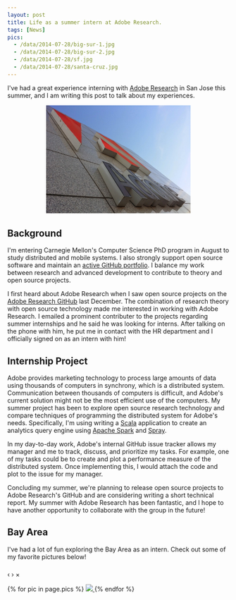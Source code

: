 ```yaml
---
layout: post
title: Life as a summer intern at Adobe Research.
tags: [News]
pics:
  - /data/2014-07-28/big-sur-1.jpg
  - /data/2014-07-28/big-sur-2.jpg
  - /data/2014-07-28/sf.jpg
  - /data/2014-07-28/santa-cruz.jpg
---
```


<link rel="stylesheet" href="/data/2014-07-28/blueimp-gallery.css">

I've had a great experience interning with [Adobe Research][adobe-research]
in San Jose this summer, and I am writing this post to talk about my experiences.

<center><img width="65%" src="/data/2014-07-28/adobe.jpg"/></center>

## Background
I'm entering Carnegie Mellon's Computer Science PhD program in August
to study distributed and mobile systems.
I also strongly support open source software and
maintain an [active GitHub portfolio][bamos-github].
I balance my work between research and advanced development
to contribute to theory and open source projects.

I first heard about Adobe Research when I saw open source projects
on the [Adobe Research GitHub][adobe-research-github] last December.
The combination of research theory with open source technology made
me interested in working with Adobe Research.
I emailed a prominent contributer to the projects regarding
summer internships and he said he was looking for interns.
After talking on the phone with him, he put me in contact
with the HR department and I officially signed on as an intern with him!

## Internship Project
Adobe provides marketing technology to process large amounts of data
using thousands of computers in synchrony, which is a distributed system.
Communication between thousands of computers is difficult, and
Adobe's current solution might not be the most efficient
use of the computers.
My summer project has been to explore open source research
technology and compare techniques of programming the
distributed system for Adobe's needs.
Specifically, I'm using writing a [Scala][scala] application to
create an analytics query engine using [Apache Spark][spark] and [Spray][spray].

In my day-to-day work, Adobe's internal GitHub issue tracker
allows my manager and me to track, discuss, and prioritize my tasks.
For example, one of my tasks could be to create and plot a
performance measure of the distributed system.
Once implementing this, I would attach the code and plot to the issue
for my manager.

Concluding my summer, we're planning to release
open source projects to Adobe Research's GitHub
and are considering writing a short technical report.
My summer with Adobe Research has been fantastic,
and I hope to have another opportunity to collaborate
with the group in the future!

## Bay Area
I've had a lot of fun exploring the Bay Area as an intern.
Check out some of my favorite pictures below!

<div id="blueimp-gallery" class="blueimp-gallery">
  <div class="slides"></div>
  <h3 class="title"></h3>
  <a class="prev">‹</a>
  <a class="next">›</a>
  <a class="close">×</a>
  <a class="play-pause"></a>
  <ol class="indicator"></ol>
</div>

<div id='links' style="clear: both">
  {% for pic in page.pics %}
    <a href="{{pic}}" data-gallery>
      <img src="{{pic}}" height='150em'/>
    </a>
  {% endfor %}
</div>

<script src="http://code.jquery.com/jquery-1.9.0.min.js"></script>
<script src="/data/2014-07-28/blueimp-gallery.js"></script>
<script>
document.getElementById('links').onclick = function (event) {
  event = event || window.event;
  var target = event.target || event.srcElement,
    link = target.src ? target.parentNode : target,
    options = {index: link, event: event},
    links = this.getElementsByTagName('a');
  blueimp.Gallery(links, options);
};
</script>

[adobe-research]: http://www.adobe.com/technology.html
[adobe-research-github]: https://github.com/adobe-research
[bamos-github]: https://github.com/bamos/

[spark]: http://spark.apache.org
[spray]: http://spray.io
[scala]: http://www.scala-lang.org/

